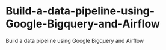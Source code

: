 # Build-a-data-pipeline-using-Google-Bigquery-and-Airflow
Build a data pipeline using Google Bigquery and Airflow
